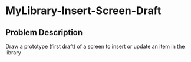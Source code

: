 # MyLibrary-Insert-Screen-Draft

## Problem Description

Draw a prototype (first draft) of a screen to insert or update an item in the library
